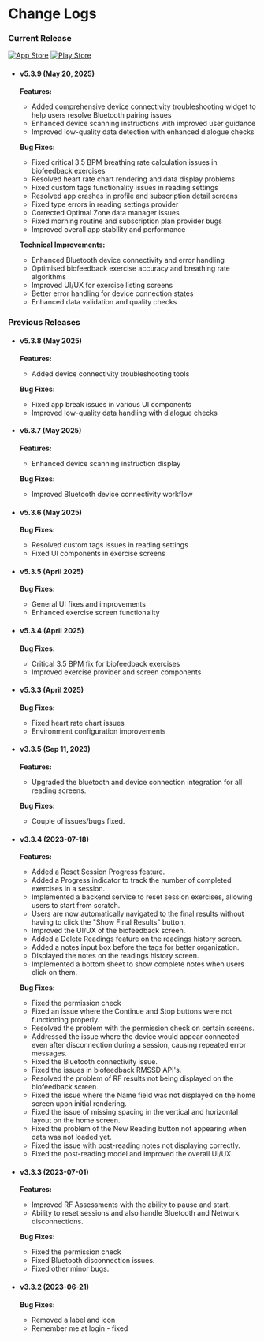 # Change Logs

### Current Release
[![App Store](https://img.shields.io/badge/App_Store-0D96F6?style=for-the-badge&logo=app-store&logoColor=white)](https://apps.apple.com/us/app/optimal-hrv/id1501292206)
[![Play Store](https://img.shields.io/badge/Google_Play-414141?style=for-the-badge&logo=google-play&logoColor=white)](https://play.google.com/store/apps/details?id=com.optimalhrv.app&hl=en_US&gl=US)

- #### v5.3.9 (May 20, 2025)
    **Features:**
    - Added comprehensive device connectivity troubleshooting widget to help users resolve Bluetooth pairing issues
    - Enhanced device scanning instructions with improved user guidance
    - Improved low-quality data detection with enhanced dialogue checks

    **Bug Fixes:**
    - Fixed critical 3.5 BPM breathing rate calculation issues in biofeedback exercises
    - Resolved heart rate chart rendering and data display problems
    - Fixed custom tags functionality issues in reading settings
    - Resolved app crashes in profile and subscription detail screens
    - Fixed type errors in reading settings provider
    - Corrected Optimal Zone data manager issues
    - Fixed morning routine and subscription plan provider bugs
    - Improved overall app stability and performance

    **Technical Improvements:**
    - Enhanced Bluetooth device connectivity and error handling
    - Optimised biofeedback exercise accuracy and breathing rate algorithms
    - Improved UI/UX for exercise listing screens
    - Better error handling for device connection states
    - Enhanced data validation and quality checks

### Previous Releases

- #### v5.3.8 (May 2025)
    **Features:**
    - Added device connectivity troubleshooting tools

    **Bug Fixes:**
    - Fixed app break issues in various UI components
    - Improved low-quality data handling with dialogue checks

- #### v5.3.7 (May 2025)
    **Features:**
    - Enhanced device scanning instruction display

    **Bug Fixes:**
    - Improved Bluetooth device connectivity workflow

- #### v5.3.6 (May 2025)
    **Bug Fixes:**
    - Resolved custom tags issues in reading settings
    - Fixed UI components in exercise screens

- #### v5.3.5 (April 2025)
    **Bug Fixes:**
    - General UI fixes and improvements
    - Enhanced exercise screen functionality

- #### v5.3.4 (April 2025)
    **Bug Fixes:**
    - Critical 3.5 BPM fix for biofeedback exercises
    - Improved exercise provider and screen components

- #### v5.3.3 (April 2025)
    **Bug Fixes:**
    - Fixed heart rate chart issues
    - Environment configuration improvements

- #### v3.3.5 (Sep 11, 2023)
    **Features:**
    - Upgraded the bluetooth and device connection integration for all reading screens.

    **Bug Fixes:**
    - Couple of issues/bugs fixed.

- #### v3.3.4 (2023-07-18)
    **Features:**
    - Added a Reset Session Progress feature.
    - Added a Progress indicator to track the number of completed exercises in a session.
    - Implemented a backend service to reset session exercises, allowing users to start from scratch.
    - Users are now automatically navigated to the final results without having to click the "Show Final Results" button.
    - Improved the UI/UX of the biofeedback screen.
    - Added a Delete Readings feature on the readings history screen.
    - Added a notes input box before the tags for better organization.
    - Displayed the notes on the readings history screen.
    - Implemented a bottom sheet to show complete notes when users click on them.

    **Bug Fixes:**
    - Fixed the permission check
    - Fixed an issue where the Continue and Stop buttons were not functioning properly.
    - Resolved the problem with the permission check on certain screens.
    - Addressed the issue where the device would appear connected even after disconnection during a session, causing repeated error messages.
    - Fixed the Bluetooth connectivity issue.
    - Fixed the issues in biofeedback RMSSD API's.
    - Resolved the problem of RF results not being displayed on the biofeedback screen.
    - Fixed the issue where the Name field was not displayed on the home screen upon initial rendering.
    - Fixed the issue of missing spacing in the vertical and horizontal layout on the home screen.
    - Fixed the problem of the New Reading button not appearing when data was not loaded yet.
    - Fixed the issue with post-reading notes not displaying correctly.
    - Fixed the post-reading model and improved the overall UI/UX.

- #### v3.3.3 (2023-07-01)
    **Features:**
    - Improved RF Assessments with the ability to pause and start.
    - Ability to reset sessions and also handle Bluetooth and Network disconnections.

    **Bug Fixes:**
    - Fixed the permission check
    - Fixed Bluetooth disconnection issues.
    - Fixed other minor bugs.

- #### v3.3.2 (2023-06-21)
    **Bug Fixes:**
    - Removed a label and icon
    - Remember me at login - fixed
